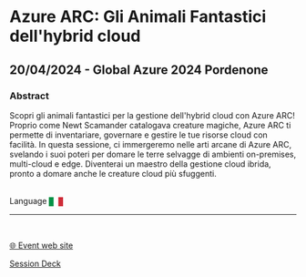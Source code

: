 # Azure ARC: Gli Animali Fantastici dell'hybrid cloud
## 20/04/2024 - Global Azure 2024 Pordenone 
### Abstract
Scopri gli animali fantastici per la gestione dell'hybrid cloud con Azure ARC! Proprio come Newt Scamander catalogava creature magiche, Azure ARC ti permette di inventariare, governare e gestire le tue risorse cloud con facilità. In questa sessione, ci immergeremo nelle arti arcane di Azure ARC, svelando i suoi poteri per domare le terre selvagge di ambienti on-premises, multi-cloud e edge. Diventerai un maestro della gestione cloud ibrida, pronto a domare anche le creature cloud più sfuggenti.


<br/>
Language <img width="25" src="https://raw.githubusercontent.com/dpcons/DPCons/Dev/Resources/FlagItaly.svg" style="vertical-align:middle">
<br/>

---

<br/>
<p>
<a href="https://gab2024pn.1nn0va.it/">🌐 Event web site</a>
</p>

<p>
<a href="https://github.com/dpcons/DPCons/blob/main/Decks/20240420-Azure ARC Gli Animali Fantastici dell'hybrid cloud.pdf"  
target="_blank">Session Deck</a>
</a>
</p>
